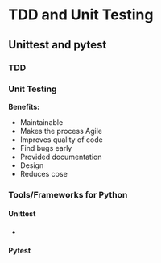 # TDD and Unit Testing 
## Unittest and pytest

### TDD


### Unit Testing
**Benefits:**
- Maintainable 
- Makes the process Agile
- Improves quality of code
- Find bugs early
- Provided documentation
- Design
- Reduces cose


### Tools/Frameworks for Python
#### Unittest
-

#### Pytest